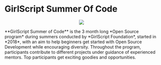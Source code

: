 # GirlScript Summer Of Code
<p align="center">
<img src="https://user-images.githubusercontent.com/68437435/110908762-493a6080-8335-11eb-8dd8-a0f184767fd3.png">
</p>
**GirlScript Summer of Code** is the 3 month long *Open Source program* during summers conducted by *GirlScript Foundation*, started in *2018*, with an aim to help beginners get started with Open Source Development while encouraging diversity. Throughout the program, participants contribute to different projects under guidance of experienced mentors. Top participants get exciting goodies and opportunities.

